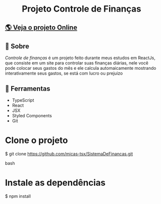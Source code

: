 <h1 align="center">Projeto Controle de Finanças</h1> 

## [🌎 Veja o projeto Online](https://controlefinancasproject.netlify.app) 

## 📕 Sobre

*Controle de finanças* é um projeto feito durante meus estudos em ReactJs, que consiste
em um site para controlar suas finanças diárias, nele você pode colocar seus gastos do mês
e ele calcula automaicamente mostrando interativamente seus gastos, se está com lucro ou
prejuizo

## 🔨 Ferramentas

- TypeScript
- React
- JSX
- Styled Components
- Git

# Clone o projeto
$ git clone https://github.com/micas-tsx/SistemaDeFinancas.git

 bash
# Instale as dependências 
$ npm install